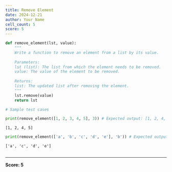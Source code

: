 ```yaml
---
title: Remove Element
date: 2024-12-21
author: Your Name
cell_count: 5
score: 5
---
```


```python
def remove_element(lst, value):
    """
    Write a function to remove an element from a list by its value.
    
    Parameters:
    lst (list): The list from which the element needs to be removed.
    value: The value of the element to be removed.
    
    Returns:
    list: The updated list after removing the element.
    """
    lst.remove(value)
    return lst
```


```python
# Sample test cases
```


```python
print(remove_element([1, 2, 3, 4, 5], 3)) # Expected output: [1, 2, 4, 5]
```

    [1, 2, 4, 5]



```python
print(remove_element(['a', 'b', 'c', 'd', 'e'], 'b')) # Expected output: ['a', 'c', 'd', 'e']
```

    ['a', 'c', 'd', 'e']



```python

```


---
**Score: 5**
